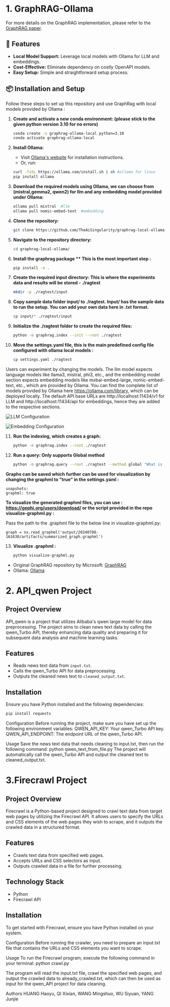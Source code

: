 # 1. GraphRAG-Ollama

For more details on the GraphRAG implementation, please refer to the [GraphRAG paper](https://arxiv.org/pdf/2404.16130).

## 🌟 Features

- **Local Model Support:** Leverage local models with Ollama for LLM and embeddings.
- **Cost-Effective:** Eliminate dependency on costly OpenAPI models.
- **Easy Setup:** Simple and straightforward setup process.

## 📦 Installation and Setup

Follow these steps to set up this repository and use GraphRag with local models provided by Ollama :


1. **Create and activate a new conda environment:  (please stick to the given python version 3.10 for no errors)**
    ```bash
    conda create -n graphrag-ollama-local python=3.10
    conda activate graphrag-ollama-local
    ```

2. **Install Ollama:**
    - Visit [Ollama's website](https://ollama.com/) for installation instructions.
    - Or, run:
    ```bash
    curl -fsSL https://ollama.com/install.sh | sh #ollama for linux
    pip install ollama
    ```

3. **Download the required models using Ollama, we can choose from (mistral,gemma2, qwen2) for llm and any embedding model provided under Ollama:**
    ```bash
    ollama pull mistral  #llm
    ollama pull nomic-embed-text  #embedding
    ```

4. **Clone the repository:**
    ```bash
    git clone https://github.com/TheAiSingularity/graphrag-local-ollama.git
    ```

5. **Navigate to the repository directory:**
    ```bash
    cd graphrag-local-ollama/
    ```

6. **Install the graphrag package ** This is the most important step :**
    ```bash
    pip install -e .
    ```


7. **Create the required input directory: This is where the experiments data and results will be stored - ./ragtest**
    ```bash
    mkdir -p ./ragtest/input
    ```
    
8. **Copy sample data folder input/  to  ./ragtest. Input/ has the sample data to run the setup. You can add your own data here in .txt format.**
    ```bash
    cp input/* ./ragtest/input
    ```
    
9. **Initialize the ./ragtest folder to create the required files:**
    ```bash
    python -m graphrag.index --init --root ./ragtest
    ```

10. **Move the settings.yaml file, this is the main predefined config file configured with ollama local models :**
    ```bash
    cp settings.yaml ./ragtest
    ```

Users can experiment by changing the models. The llm model expects language models like llama3, mistral, phi3, etc., and the embedding model section expects embedding models like mxbai-embed-large, nomic-embed-text, etc., which are provided by Ollama. You can find the complete list of models provided by Ollama here https://ollama.com/library, which can be deployed locally. The default API base URLs are http://localhost:11434/v1 for LLM and http://localhost:11434/api for embeddings, hence they are added to the respective sections. 

![LLM Configuration](<Screenshot 2024-07-09 at 3.34.31 AM-1.png>)

![Embedding Configuration](<Screenshot 2024-07-09 at 3.36.28 AM.png>)

11. **Run the indexing, which creates a graph:**
    ```bash
    python -m graphrag.index --root ./ragtest
    ```

12. **Run a query: Only supports Global method** 
    ```bash
    python -m graphrag.query --root ./ragtest --method global "What is machine learning?"
    ```

**Graphs can be saved which further can be used for visualization by changing the graphml to "true" in the settings.yaml :**
    
    snapshots:
    graphml: true
    
**To visualize the generated graphml files, you can use : https://gephi.org/users/download/ or the script provided in the repo visualize-graphml.py :**

Pass the path to the .graphml file to the below line in visualize-graphml.py:

    graph = nx.read_graphml('output/20240708-161630/artifacts/summarized_graph.graphml') 

13. **Visualize .graphml :**

    ```bash
    python visualize-graphml.py
    ```


- Original GraphRAG repository by Microsoft: [GraphRAG](https://github.com/microsoft/graphrag)
- Ollama: [Ollama](https://ollama.com/)


# 2. API_qwen Project

## Project Overview
API_qwen is a project that utilizes Alibaba's qwen large model for data preprocessing. The project aims to clean news text data by calling the qwen_Turbo API, thereby enhancing data quality and preparing it for subsequent data analysis and machine learning tasks.

## Features
- Reads news text data from `input.txt`.
- Calls the qwen_Turbo API for data preprocessing.
- Outputs the cleaned news text to `cleaned_output.txt`.

## Installation
Ensure you have Python installed and the following dependencies:

```bash
pip install requests
```

Configuration
Before running the project, make sure you have set up the following environment variables:
QWEN_API_KEY: Your qwen_Turbo API key.
QWEN_API_ENDPOINT: The endpoint URL of the qwen_Turbo API.

Usage
Save the news text data that needs cleaning to input.txt, then run the following command:
python qwen_text_from_file.py
The project will automatically call the qwen_Turbo API and output the cleaned text to cleaned_output.txt.

# 3.Firecrawl Project

## Project Overview
Firecrawl is a Python-based project designed to crawl text data from target web pages by utilizing the Firecrawl API. It allows users to specify the URLs and CSS elements of the web pages they wish to scrape, and it outputs the crawled data in a structured format.

## Features
- Crawls text data from specified web pages.
- Accepts URLs and CSS selectors as input.
- Outputs crawled data in a file for further processing.

## Technology Stack
- Python
- Firecrawl API

## Installation
To get started with Firecrawl, ensure you have Python installed on your system.

Configuration
Before running the crawler, you need to prepare an input.txt file that contains the URLs and CSS elements you want to scrape.

Usage
To run the Firecrawl program, execute the following command in your terminal:
python crawl.py

The program will read the input.txt file, crawl the specified web pages, and output the crawled data to already_crawled.txt, which can then be used as input for the qwen_API project for data cleaning.

Authors
HUANG Haoyu, QI Xixian, WANG Mingshuo, WU Siyuan, YANG Junjie